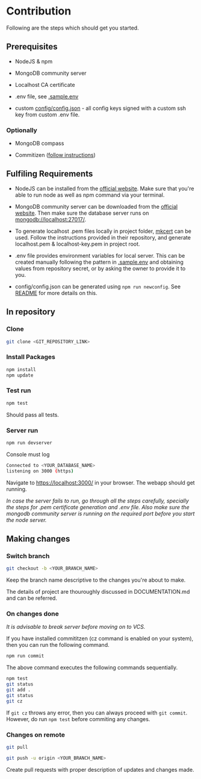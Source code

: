# Contribution

Following are the steps which should get you started.

## Prerequisites

- NodeJS & npm

- MongoDB community server

- Localhost CA certificate

- .env file, see [.sample.env](/.sample.env)

- custom [config/config.json](/config/config.json) - all config keys signed with a custom ssh key from custom .env file.

### Optionally

- MongoDB compass

- Commitizen ([follow instructions](https://github.com/commitizen/cz-cli))

## Fulfiling Requirements

- NodeJS can be installed from the [official website](https://nodejs.org/). Make sure that you're able to run node as well as npm command via your terminal.

- MongoDB community server can be downloaded from the [official website](https://www.mongodb.com/try/download/community). Then make sure the database server runs on [mongodb://localhost:27017/](mongodb://localhost:27017/).

- To generate localhost .pem files locally in project folder, [mkcert](https://github.com/FiloSottile/mkcert#installation) can be used. Follow the instructions provided in their repository, and generate localhost.pem & localhost-key.pem in project root.

- .env file provides environment variables for local server. This can be created manually following the pattern in [.sample.env](.sample.env) and obtaining values from repository secret, or by asking the owner to provide it to you.

- config/config.json can be generated using ```npm run newconfig```. See [README](/README.md#setupconfigurationkeys) for more details on this.

## In repository

### Clone

```bash
git clone <GIT_REPOSITORY_LINK>
```

### Install Packages

```bash
npm install
npm update
```

### Test run

```bash
npm test
```

Should pass all tests.

### Server run

```bash
npm run devserver
```

Console must log

```bash
Connected to <YOUR_DATABASE_NAME>
listening on 3000 (https)
```

Navigate to [https://localhost:3000/](https://localhost:3000/) in your browser. The webapp should get running.

_In case the server fails to run, go through all the steps carefully, specially the steps for .pem certificate generation and .env file. Also make sure the mongodb community server is running on the required port before you start the node server._

## Making changes

### Switch branch

```bash
git checkout -b <YOUR_BRANCH_NAME>
```

Keep the branch name descriptive to the changes you're about to make.

The details of project are thouroughly discussed in DOCUMENTATION.md and can be referred.

### On changes done

_It is advisable to break server before moving on to VCS._

If you have installed commititzen (cz command is enabled on your system), then you can run the following command.

```bash
npm run commit
```

The above command executes the following commands sequentially.

```bash
npm test
git status
git add .
git status
git cz

```

If ```git cz``` throws any error, then you can always proceed with ```git commit```. However, do run ```npm test``` before commiting any changes.

### Changes on remote

```bash
git pull
```

```bash
git push -u origin <YOUR_BRANCH_NAME>
```

Create pull requests with proper description of updates and changes made.
